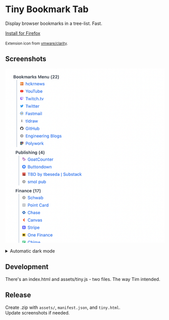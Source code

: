 # Tiny Bookmark Tab

Display browser bookmarks in a tree-list. Fast.

[Install for Firefox](https://addons.mozilla.org/en-US/firefox/addon/tiny-bookmark-tab/)

<small>Extension icon from [vmware/clarity](https://github.com/vmware/clarity).</small>

## Screenshots

![light](./screen_light.png)

<details>

<summary>Automatic dark mode</summary>

![dark](./screen_dark.png)

</details>

## Development

There's an index.html and assets/tiny.js - two files. The way Tim intended.

## Release

Create .zip with `assets/`, `manifest.json`, and `tiny.html`.  
Update screenshots if needed.
